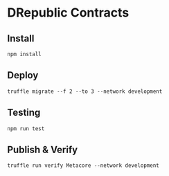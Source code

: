 # DRepublic Contracts

## Install
```
npm install
```

## Deploy
```
truffle migrate --f 2 --to 3 --network development  
```

## Testing
```
npm run test
```

## Publish & Verify
```
truffle run verify Metacore --network development
```
